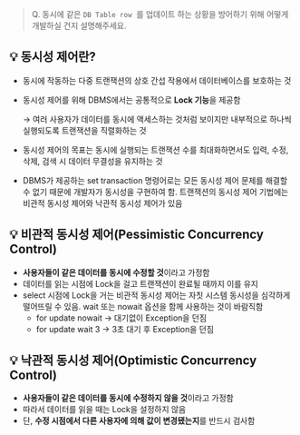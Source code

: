 
> Q. 동시에 같은 `DB Table row`
 를 업데이트 하는 상황을 방어하기 위해 어떻게 개발하실 건지 설명해주세요.
> 

## 💡 동시성 제어란?

- 동시에 작동하는 다중 트랜잭션의 상호 간섭 작용에서 데이터베이스를 보호하는 것
- 동시성 제어를 위해 DBMS에서는 공통적으로 **Lock 기능**을 제공함
    
    → 여러 사용자가 데이터를 동시에 액세스하는 것처럼 보이지만 내부적으로 하나씩 실행되도록 트랜잭션을 직렬화하는 것
    
- 동시성 제어의 목표는 동시에 실행되는 트랜잭션 수를 최대화하면서도 입력, 수정, 삭제, 검색 시 데이터 무결성을 유지하는 것
- DBMS가 제공하는 set transaction 명령어로는 모든 동시성 제어 문제를 해결할 수 없기 때문에 개발자가 동시성을 구현하여 함. 트랜잭션의 동시성 제어 기법에는 비관적 동시성 제어와 낙관적 동시성 제어가 있음

## 💡 비관적 동시성 제어(Pessimistic Concurrency Control)

- **사용자들이 같은 데이터를 동시에 수정할 것**이라고 가정함
- 데이터를 읽는 시점에 Lock을 걸고 트랜잭션이 완료될 때까지 이를 유지
- select 시점에 Lock을 거는 비관적 동시성 제어는 자칫 시스템 동시성을 심각하게 떨어뜨릴 수 있음. wait 또는 nowait 옵션을 함께 사용하는 것이 바람직함
    - for update nowait → 대기없이 Exception을 던짐
    - for update wait 3 → 3초 대기 후 Exception을 던짐

## 💡 낙관적 동시성 제어(Optimistic Concurrency Control)

- **사용자들이 같은 데이터를 동시에 수정하지 않을 것**이라고 가정함
- 따라서 데이터를 읽을 때는 Lock을 설정하지 않음
- 단, **수정 시점에서 다른 사용자에 의해 값이 변경됐는지**를 반드시 검사함

